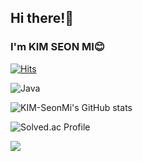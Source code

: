 ## Hi there!👋
### I'm KIM SEON MI😊

 [![Hits](https://hits.seeyoufarm.com/api/count/incr/badge.svg?url=https%3A%2F%2Fgithub.com%2FKIM-SeonMi&count_bg=%23E4C7FF&title_bg=%239580FD&icon=github.svg&icon_color=%23FFFFFF&title=hits&edge_flat=false)](https://hits.seeyoufarm.com)

![Java](https://img.shields.io/badge/java-%23ED8B00.svg?style=for-the-badge&logo=java&logoColor=white)</div>
<!-- ![JavaScript](https://img.shields.io/badge/javascript-%23323330.svg?style=for-the-badge&logo=javascript&logoColor=%23F7DF1E) -->


![KIM-SeonMi's GitHub stats](https://github-readme-stats.vercel.app/api?username=KIM-SeonMi&show_icons=true&theme=tokyonight) 

![Solved.ac Profile](http://mazassumnida.wtf/api/v2/generate_badge?boj=kindmi)

 <img src="http://mazandi.herokuapp.com/api?handle=kindmi&theme=warm"/>

<!--
**KIM-SeonMi/KIM-SeonMi** is a ✨ _special_ ✨ repository because its `README.md` (this file) appears on your GitHub profile.

Here are some ideas to get you started:

- 🔭 I’m currently working on ...
- 🌱 I’m currently learning ...
- 👯 I’m looking to collaborate on ...
- 🤔 I’m looking for help with ...
- 💬 Ask me about ...
- 📫 How to reach me: ...
- 😄 Pronouns: ...
- ⚡ Fun fact: ...
-->
